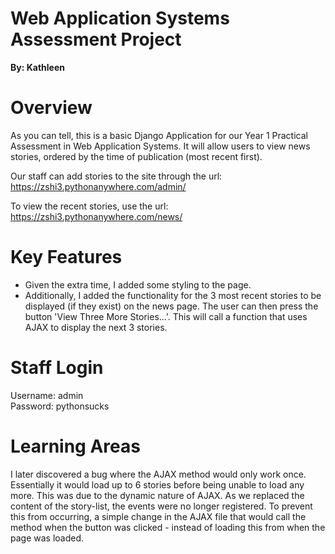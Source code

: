 # **Web Application Systems Assessment Project**
**By: Kathleen**

# **Overview**
As you can tell, this is a basic Django Application for our Year 1 Practical Assessment in Web Application Systems.
It will allow users to view news stories, ordered by the time of publication (most recent first).

Our staff can add stories to the site through the url: https://zshi3.pythonanywhere.com/admin/

To view the recent stories, use the url: https://zshi3.pythonanywhere.com/news/

# **Key Features**
- Given the extra time, I added some styling to the page.
- Additionally, I added the functionality for the 3 most recent stories to be displayed (if they exist) on the news page. The user can then press the button 'View Three More Stories...'.
This will call a function that uses AJAX to display the next 3 stories.  

# **Staff Login**
Username: admin  
Password: pythonsucks  

# **Learning Areas**
I later discovered a bug where the AJAX method would only work once. Essentially it would load up to 6 stories before
being unable to load any more. This was due to the dynamic nature of AJAX. As we replaced the content of the story-list,
the events were no longer registered. To prevent this from occurring, a simple change in the AJAX file that would 
call the method when the button was clicked - instead of loading this from when the page was loaded.
